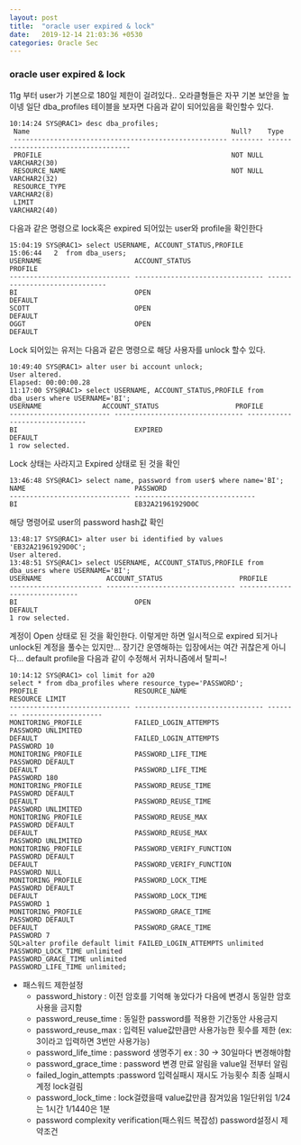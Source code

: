 ```yaml
---
layout: post
title:  "oracle user expired & lock"
date:   2019-12-14 21:03:36 +0530
categories: Oracle Sec
---
```


### oracle user expired & lock

11g 부터 user가 기본으로 180일 제한이 걸려있다.. 
오라클형들은 자꾸 기본 보안을 높이넹 
일단  dba_profiles 테이블을 보자면 다음과 같이 되어있음을 확인할수 있다.

```
10:14:24 SYS@RAC1> desc dba_profiles;
 Name                                                  Null?    Type
 ----------------------------------------------------- -------- ------------------------------------
 PROFILE                                               NOT NULL VARCHAR2(30)
 RESOURCE_NAME                                         NOT NULL VARCHAR2(32)
 RESOURCE_TYPE                                                  VARCHAR2(8)
 LIMIT                                                          VARCHAR2(40)
```

다음과 같은 명령으로 lock혹은 expired 되어있는 user와 profile을 확인한다

```
15:04:19 SYS@RAC1> select USERNAME, ACCOUNT_STATUS,PROFILE
15:06:44   2  from dba_users;
USERNAME                       ACCOUNT_STATUS                   PROFILE
------------------------------ -------------------------------- ------------------------------
BI                             OPEN                             DEFAULT
SCOTT                          OPEN                             DEFAULT
OGGT                           OPEN                             DEFAULT
```

Lock 되어있는 유저는 다음과 같은 명령으로 해당 사용자를 unlock 할수 있다.

```
10:49:40 SYS@RAC1> alter user bi account unlock;
User altered.
Elapsed: 00:00:00.28
11:17:00 SYS@RAC1> select USERNAME, ACCOUNT_STATUS,PROFILE from dba_users where USERNAME='BI';
USERNAME               ACCOUNT_STATUS                   PROFILE
------------------------- -------------------------------- ------------------------------
BI                             EXPIRED                          DEFAULT
1 row selected.
```

Lock 상태는 사라지고 Expired 상태로 된 것을 확인

```
13:46:48 SYS@RAC1> select name, password from user$ where name='BI';
NAME                           PASSWORD
------------------------------ ------------------------------
BI                             EB32A21961929D0C
```

해당 명령어로 user의 password hash값 확인

```
13:48:17 SYS@RAC1> alter user bi identified by values 'EB32A21961929D0C';
User altered.
13:48:51 SYS@RAC1> select USERNAME, ACCOUNT_STATUS,PROFILE from dba_users where USERNAME='BI';
USERNAME                ACCOUNT_STATUS                   PROFILE
----------------------- -------------------------------- ------------------------------
BI                             OPEN                             DEFAULT
1 row selected.
```


계정이 Open 상태로 된 것을 확인한다. 
이렇게만 하면 일시적으로 expired 되거나 unlock된 계정을 풀수는 있지만... 
장기간 운영해하는 입장에서는 여간 귀찮은게 아니다... 
default profile을 다음과 같이 수정해서 귀차니즘에서 탈피~!

```
10:14:12 SYS@RAC1> col limit for a20
select * from dba_profiles where resource_type='PASSWORD';
PROFILE                        RESOURCE_NAME                    RESOURCE LIMIT
------------------------------ -------------------------------- -------- --------------------
MONITORING_PROFILE             FAILED_LOGIN_ATTEMPTS            PASSWORD UNLIMITED
DEFAULT                        FAILED_LOGIN_ATTEMPTS            PASSWORD 10
MONITORING_PROFILE             PASSWORD_LIFE_TIME               PASSWORD DEFAULT
DEFAULT                        PASSWORD_LIFE_TIME               PASSWORD 180
MONITORING_PROFILE             PASSWORD_REUSE_TIME              PASSWORD DEFAULT
DEFAULT                        PASSWORD_REUSE_TIME              PASSWORD UNLIMITED
MONITORING_PROFILE             PASSWORD_REUSE_MAX               PASSWORD DEFAULT
DEFAULT                        PASSWORD_REUSE_MAX               PASSWORD UNLIMITED
MONITORING_PROFILE             PASSWORD_VERIFY_FUNCTION         PASSWORD DEFAULT
DEFAULT                        PASSWORD_VERIFY_FUNCTION         PASSWORD NULL
MONITORING_PROFILE             PASSWORD_LOCK_TIME               PASSWORD DEFAULT
DEFAULT                        PASSWORD_LOCK_TIME               PASSWORD 1
MONITORING_PROFILE             PASSWORD_GRACE_TIME              PASSWORD DEFAULT
DEFAULT                        PASSWORD_GRACE_TIME              PASSWORD 7
SQL>alter profile default limit FAILED_LOGIN_ATTEMPTS unlimited
PASSWORD_LOCK_TIME unlimited
PASSWORD_GRACE_TIME unlimited
PASSWORD_LIFE_TIME unlimited;
```

- 패스워드 제한설정 
   - password_history    : 이전 암호를 기억해 놓았다가 다음에 변경시 동일한 암호사용을 금지함
   - password_reuse_time : 동일한 password를 적용한 기간동안 사용금지 
   - password_reuse_max : 입력된 value값만큼만 사용가능한 횟수를 제한 
     (ex: 3이라고 입력하면 3번만 사용가능)
   - password_life_time     : password 생명주기 ex : 30 -> 30일마다 변경해야함 
   - password_grace_time : password 변경 만료 알림을 value일 전부터 알림 
   - failed_login_attempts   :password 입력실패시 재시도 가능횟수 최종 실패시 계정 lock걸림 
   - password_lock_time   : lock걸렸을때 value값만큼 잠겨있음 1일단위임 1/24는 1시간 1/1440은 1분 
   - password complexity verification(패스워드 복잡성) password설정시 제약조건
